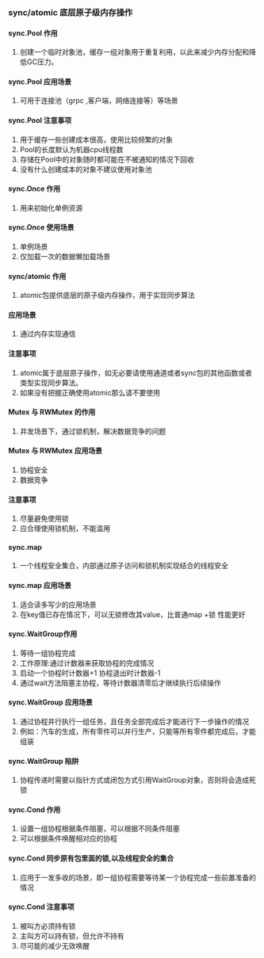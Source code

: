 ### sync/atomic 底层原子级内存操作

#### sync.Pool 作用
1. 创建一个临时对象池，缓存一组对象用于重复利用，以此来减少内存分配和降低GC压力。

#### sync.Pool 应用场景
1. 可用于连接池（grpc ,客户端，网络连接等）等场景

#### sync.Pool 注意事项
1. 用于缓存一些创建成本很高，使用比较频繁的对象
2. Pool的长度默认为机器cpu线程数
3. 存储在Pool中的对象随时都可能在不被通知的情况下回收
4. 没有什么创建成本的对象不建议使用对象池

#### sync.Once 作用
1. 用来初始化单例资源

#### sync.Once 使用场景
1. 单例场景
2. 仅加载一次的数据懒加载场景

#### sync/atomic 作用
1. atomic包提供底层的原子级内存操作，用于实现同步算法

#### 应用场景
1. 通过内存实现通信

#### 注意事项
1. atomic属于底层原子操作，如无必要请使用通道或者sync包的其他函数或者类型实现同步算法。
2. 如果没有把握正确使用atomic那么请不要使用


#### Mutex 与 RWMutex 的作用
1. 并发场景下，通过锁机制，解决数据竞争的问题

#### Mutex 与 RWMutex 应用场景
1. 协程安全
2. 数据竞争

#### 注意事项
1. 尽量避免使用锁
2. 应合理使用锁机制，不能滥用

#### sync.map
1. 一个线程安全集合，内部通过原子访问和锁机制实现结合的线程安全

#### sync.map 应用场景
1. 适合读多写少的应用场景
2. 在key值已存在情况下，可以无锁修改其value，比普通map +锁 性能更好

#### sync.WaitGroup作用
1. 等待一组协程完成
2. 工作原理:通过计数器来获取协程的完成情况
3. 启动一个协程时计数器+1 协程退出时计数器-1
4. 通过wait方法阻塞主协程，等待计数器清零后才继续执行后续操作 
#### sync.WaitGroup 应用场景
1. 通过协程并行执行一组任务，且任务全部完成后才能进行下一步操作的情况
2. 例如：汽车的生成，所有零件可以并行生产，只能等所有零件都完成后，才能组装

#### sync.WaitGroup 陷阱
1. 协程传递时需要以指针方式或闭包方式引用WaitGroup对象，否则将会造成死锁

#### sync.Cond 作用
1. 设置一组协程根据条件阻塞，可以根据不同条件阻塞
2. 可以根据条件唤醒相对应的协程

#### sync.Cond 同步原有包里面的锁,以及线程安全的集合
1. 应用于一发多收的场景，即一组协程需要等待某一个协程完成一些前置准备的情况

#### sync.Cond 注意事项
1. 被叫方必须持有锁
2. 主叫方可以持有锁，但允许不持有
3. 尽可能的减少无效唤醒